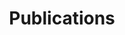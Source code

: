 ---
title: Publications
short_title: Publications
layout: external
external_url: "/papers"
order: -1
---